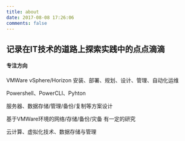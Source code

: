 ```yaml
---
title: about
date: 2017-08-08 17:26:06
comments: false
---
```


## 记录在IT技术的道路上探索实践中的点点滴滴
   
#### 专注方向

VMWare vSphere/Horizon 安装、部署、规划、设计、管理、自动化运维

Powershell、PowerCLI、Pyhton

服务器、数据存储/管理/备份/复制等方案设计

基于VMWare环境的网络/存储/备份/灾备 有一定的研究

云计算、虚拟化技术、数据存储与管理
